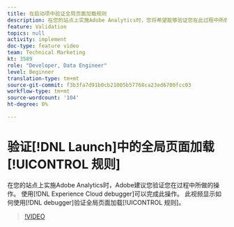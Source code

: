 ```yaml
---
title: 在启动项中验证全局页面加载规则
description: 在您的站点上实施Adobe Analytics时，您将希望能够验证您在此过程中所做的操作。 Experience Cloud调试器进行救援！ 此视频显示如何使用调试器验证全局页面加载规则。
feature: Validation
topics: null
activity: implement
doc-type: feature video
team: Technical Marketing
kt: 3589
role: "Developer, Data Engineer"
level: Beginner
translation-type: tm+mt
source-git-commit: f3b3fa7d91b0cb21005b57768ca23ed6700fcc03
workflow-type: tm+mt
source-wordcount: '104'
ht-degree: 0%

---
```



# 验证[!DNL Launch]中的全局页面加载[!UICONTROL 规则]

在您的站点上实施Adobe Analytics时，Adobe建议您验证您在过程中所做的操作。 使用[!DNL Experience Cloud debugger]可以完成此操作。 此视频显示如何使用[!DNL debugger]验证全局页面加载[!UICONTROL 规则]。

>[!VIDEO](https://video.tv.adobe.com/v/28776/?quality=12)
